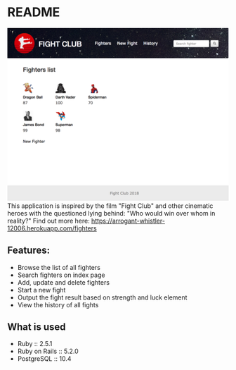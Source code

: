 # README

![fighters_view](/app/assets/images/readme.png)
This application is inspired by the film "Fight Club" and other cinematic heroes with the questioned lying behind: "Who would win over whom in reality?" Find out more here: https://arrogant-whistler-12006.herokuapp.com/fighters

## Features:
  - Browse the list of all fighters
  - Search fighters on index page
  - Add, update and delete fighters
  - Start a new fight
  - Output the fight result based on strength and luck element
  - View the history of all fights

## What is used
  - Ruby :: 2.5.1
  - Ruby on Rails :: 5.2.0
  - PostgreSQL :: 10.4
